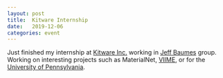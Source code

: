 ```yaml
---
layout: post
title:  Kitware Internship
date:   2019-12-06
categories: event
---
```


Just finished my internship at [Kitware Inc.](https://www.kitware.com/) working in [Jeff Baumes](https://www.kitware.com/jeffrey-baumes/) group. Working on interesting projects such as MaterialNet, [VIIME](https://github.com/girder/viime), or for the [University of Pennsylvania](https://github.com/Kitware/UPennContrast).